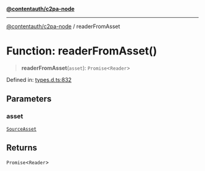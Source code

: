 [**@contentauth/c2pa-node**](../README.md)

***

[@contentauth/c2pa-node](../README.md) / readerFromAsset

# Function: readerFromAsset()

> **readerFromAsset**(`asset`): `Promise`\<`Reader`\>

Defined in: [types.d.ts:832](https://github.com/contentauth/c2pa-node-v2/blob/1df68df861d38a8c4eb7c634a613532727ec72d3/js-src/types.d.ts#L832)

## Parameters

### asset

[`SourceAsset`](../type-aliases/SourceAsset.md)

## Returns

`Promise`\<`Reader`\>
